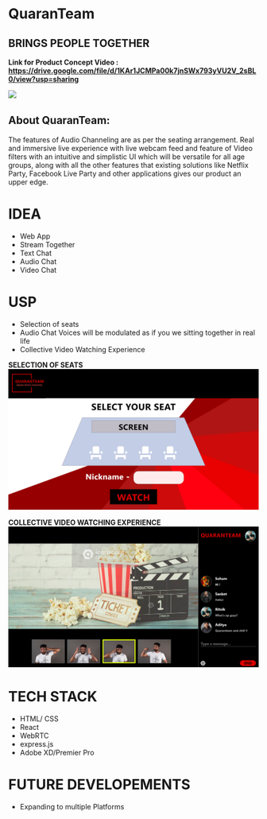 # QuaranTeam
BRINGS PEOPLE TOGETHER
---
**Link for Product Concept Video : https://drive.google.com/file/d/1KAr1JCMPa00k7jnSWx793yVU2V_2sBL0/view?usp=sharing**


![](https://github.com/GTron-1729/flask-1/blob/master/finqt%20(2).png)



  About QuaranTeam:
  ---
  The features of Audio Channeling are as per the seating arrangement. Real and immersive live experience with live webcam feed
and feature of Video filters with an intuitive and simplistic UI which will be versatile for all age groups, along with all
the other features that existing solutions like Netflix Party, Facebook Live Party and other applications gives our product an upper edge.


# IDEA

- Web App
- Stream Together
- Text Chat
- Audio Chat
- Video Chat


# USP

- Selection of seats 
- Audio Chat Voices will be modulated as if you we sitting together in real life
- Collective Video Watching Experience

**SELECTION OF SEATS**
![](https://github.com/Hack-Rx/QuaranTeam/blob/master/Images/Web%20Page%202.png?raw=true)


**COLLECTIVE VIDEO WATCHING EXPERIENCE**
![](https://github.com/Hack-Rx/QuaranTeam/blob/master/Images/Web%20Page%203.png?raw=true)



# TECH STACK

- HTML/ CSS
- React
- WebRTC
- express.js
- Adobe XD/Premier Pro


# FUTURE DEVELOPEMENTS

- Expanding to multiple Platforms
